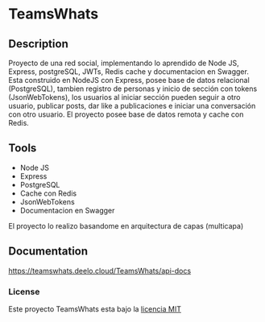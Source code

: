 # TeamsWhats

## Description

Proyecto de una red social, implementando lo aprendido de Node JS, Express, postgreSQL, JWTs, Redis cache y documentacion en Swagger.
Esta construido en NodeJS con Express, posee base de datos relacional (PostgreSQL), tambien registro de personas y inicio de sección con tokens (JsonWebTokens), los usuarios al iniciar sección pueden seguir a otro usuario, publicar posts, dar like a publicaciones e iniciar una conversación con otro usuario.
El proyecto posee base de datos remota y cache con Redis.

## Tools

- Node JS
- Express
- PostgreSQL
- Cache con Redis
- JsonWebTokens
- Documentacion en Swagger

El proyecto lo realizo basandome en arquitectura de capas (multicapa)

## Documentation

https://teamswhats.deelo.cloud/TeamsWhats/api-docs

### License

Este proyecto TeamsWhats esta bajo la [licencia MIT](https://opensource.org/licenses/MIT)
